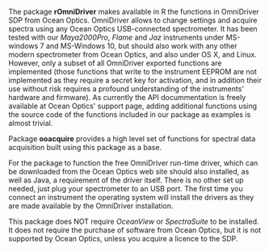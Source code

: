 The package **rOmniDriver** makes available in R the functions in OmniDriver SDP from Ocean Optics. OmniDriver allows to change settings and acquire spectra using any Ocean Optics USB-connected spectrometer. It has been tested with our _Maya2000Pro_, _Flame_ and _Jaz_ instruments under MS-windows 7 and MS-Windows 10, but should also work with any other modern spectrometer from Ocean Optics, and also under OS X, and Linux. However, only a subset of all OmniDriver exported functions are implemented (those functions that write to the instrument EEPROM are not implemented as they require a secret key for activation, and in addition their use without risk requires a profound understanding of the instruments' hardware and firmware). As currently the API docummentation is freely available at Ocean Optics' support page, adding additional functions using the source code of the functions included in our package as examples is almost trivial.

Package **ooacquire** provides a high level set of functions for spectral data acquisition built using this package as a base.

For the package to function the free OmniDriver run-time driver, which can be downloaded from the Ocean Optics web site should also installed, as well as Java, a requirement of the driver itself. There is no other set up needed, just plug your spectrometer to an USB port. The first time you connect an instrument the operating system will install the drivers as they are made available by the OmniDriver installation.

This package does NOT require _OceanView_ or _SpectraSuite_ to be installed. It does not require the purchase of software from Ocean Optics, but it is not supported by Ocean Optics, unless you acquire a licence to the SDP.

